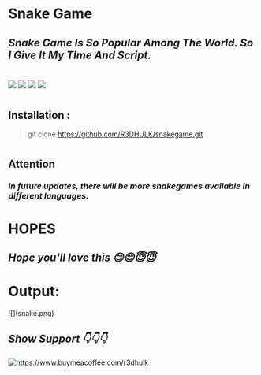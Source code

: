<h1><b> Snake Game</h1></b>
<h2><i>Snake Game Is So Popular Among The World. So I Give It My TIme And Script.</i></h2>

#
<img src="https://img.shields.io/badge/Used Python 3.10.5- red"> <img src="https://img.shields.io/badge/Snake-orange"> <img src="https://img.shields.io/badge/Download-Now-green"> <img src="https://img.shields.io/badge/Licence-MIT-yellowgreen">

#
<b><h2> Installation :</b></h2>

> git clone https://github.com/R3DHULK/snakegame.git

#
<h2><b> Attention</b></h2>

<h3><i>In future updates, there will be more snakegames available in different languages.</h3></i>

<h1><b> HOPES </b></h1>

<h2><i>Hope you'll love this 😊😊😇😇</i></h2>

<h1><b> Output: </h1></b>
![](snake.png)

<h2><b><i> Show Support 👇👇👇</b></i> </h2>
<a href="https://www.buymeacoffee.com/r3dhulk"> <img align="center" src="https://cdn.buymeacoffee.com/buttons/v2/default-yellow.png" height="50" width="210" alt="https://www.buymeacoffee.com/r3dhulk" /></a><br><br>
